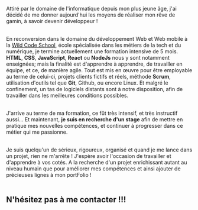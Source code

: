 Attiré par le domaine de l'informatique depuis mon plus jeune âge, j'ai décidé de me donner aujourd'hui les moyens de réaliser mon rêve de gamin, à savoir devenir développeur !<br /><br />

En reconversion dans le domaine du développement Web et Web mobile à la [Wild Code School](https://www.wildcodeschool.com/fr-FR), école spécialisée dans les métiers de la tech et du numérique,
je termine actuellement une formation intensive de 5 mois.
__HTML__, __CSS__, __JavaScript__, __React__ ou __NodeJs__ nous y sont notamment enseignées;
mais la finalité est d'apprendre à apprendre, de travailler en équipe, et ce, de manière agile.
Tout est mis en œuvre pour être employable au terme de celui-ci, projets clients fictifs et réels, méthode __Scrum__, utilisation d'outils tel que __Git__, Github, ou encore Linux.
Et malgré le confinement, un tas de logiciels distants sont à notre disposition, afin de travailler dans les meilleures conditions possibles.<br /><br />

J'arrive au terme de ma formation, ce fût très intensif, et très instructif aussi... Et maintenant, __je suis en recherche d'un stage__ afin de mettre en pratique mes nouvelles
 compétences, et continuer à progresser dans ce métier qui me passionne.<br /><br />

Je suis quelqu'un de sérieux, rigoureux, organisé et quand je me lance dans un projet, rien ne m'arrête ! J'espère avoir l'occasion de travailler et d'apprendre à vos cotés.
A la recherche d'un projet enrichissant autant au niveau humain que pour améliorer mes compétences et ainsi ajouter de précieuses lignes à mon portFolio !<br /><br />

## N'hésitez pas à me contacter !!!